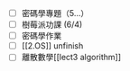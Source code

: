 
- [ ] 密碼學專題（5...）
- [ ] 樹莓派功課 (6/4)
- [ ] 密碼學作業
- [ ] [[2.OS]] unfinish
- [ ] 離散數學[[lect3 algorithm]] 